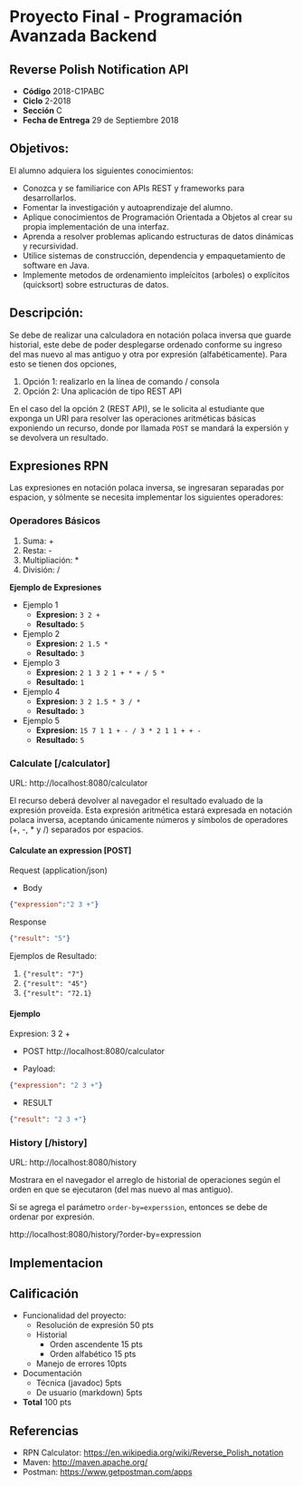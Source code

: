 # Proyecto Final - Programación Avanzada Backend

## Reverse Polish Notification API
* **Código** 2018-C1PABC
* **Ciclo** 2-2018
* **Sección** C
* **Fecha de Entrega** 29 de Septiembre 2018

## Objetivos:

El alumno adquiera los siguientes conocimientos:
- Conozca y se familiarice con APIs REST y frameworks para desarrollarlos.
- Fomentar la investigación y autoaprendizaje del alumno.
- Aplique conocimientos de Programación Orientada a Objetos al crear su propia implementación de una interfaz.
- Aprenda a resolver problemas aplicando estructuras de datos dinámicas y recursividad.
- Utilice sistemas de construcción, dependencia y empaquetamiento de software en Java.
- Implemente metodos de ordenamiento impleícitos (arboles) o explícitos (quicksort) sobre estructuras de datos.


## Descripción:

Se debe de realizar una calculadora en notación polaca inversa que guarde historial, este debe de poder desplegarse ordenado conforme su ingreso del mas nuevo al mas antiguo y otra por expresión (alfabéticamente).  Para esto se tienen dos opciones, 
1. Opción 1: realizarlo en la línea de comando / consola 
2. Opción 2: Una aplicación de tipo REST API

En el caso del la opción 2 (REST API), se le solicita al estudiante que exponga un URI para resolver las operaciones aritméticas básicas exponiendo un recurso, donde por llamada `POST` se mandará la expersión y se devolvera un resultado.

## Expresiones RPN

Las expresiones en notación polaca inversa, se ingresaran separadas por espacion, y sólmente se necesita implementar los siguientes operadores:

### Operadores Básicos
1. Suma: +
2. Resta: -
3. Multipliación: *
4. División: /

**Ejemplo de Expresiones**
* Ejemplo 1
    * **Expresion:** `3 2 +`
    * **Resultado:** `5`
* Ejemplo 2
    * **Expresion:** `2 1.5 *`
    * **Resultado:** `3`
* Ejemplo 3
    * **Expresion:** `2 1 3 2 1 + * + / 5 *`
    * **Resultado:** `1`
* Ejemplo 4
    * **Expresion:** `3 2 1.5 * 3 / *`
    * **Resultado:** `3`
* Ejemplo 5
    * **Expresion:** `15 7 1 1 + - / 3 * 2 1 1 + + -`
    * **Resultado:** `5`


### Calculate [/calculator]

URL: http://localhost:8080/calculator

El recurso deberá devolver al navegador el resultado evaluado de la expresión proveída.   Esta expresión aritmética estará expresada en notación polaca inversa, aceptando únicamente números y símbolos de operadores (+, -, * y /) separados por espacios.

#### Calculate an expression [POST]

Request (application/json)

+ Body
```json
{"expression":"2 3 +"}
```

Response 
```json
{"result": "5"}
```

Ejemplos de Resultado:

1. `{"result": "7"}`
2. `{"result": "45"}`
3. `{"result": "72.1}`



#### Ejemplo

Expresion: 3 2 +

* POST http://localhost:8080/calculator

* Payload: 
```json
{"expression": "2 3 +"}
```

* RESULT 
```json
{"result": "2 3 +"}
```

### History [/history]

URL: http://localhost:8080/history

Mostrara en el navegador el arreglo de historial de operaciones según el orden en que se ejecutaron (del mas nuevo al mas antiguo).

Sí se agrega el parámetro `order-by=experssion`, entonces se debe de ordenar por expresión.

http://localhost:8080/history/?order-by=expression

## Implementacion


## Calificación
* Funcionalidad del proyecto:
    * Resolución de expresión   50 pts
    * Historial
        * Orden ascendente	    15 pts
        * Orden alfabético	    15 pts
    * Manejo de errores         10pts
* Documentación
    * Técnica (javadoc)	        5pts
    * De usuario (markdown)		5pts
* **Total**                     100 pts

## Referencias
* RPN Calculator: https://en.wikipedia.org/wiki/Reverse_Polish_notation
* Maven: http://maven.apache.org/
* Postman: https://www.getpostman.com/apps

